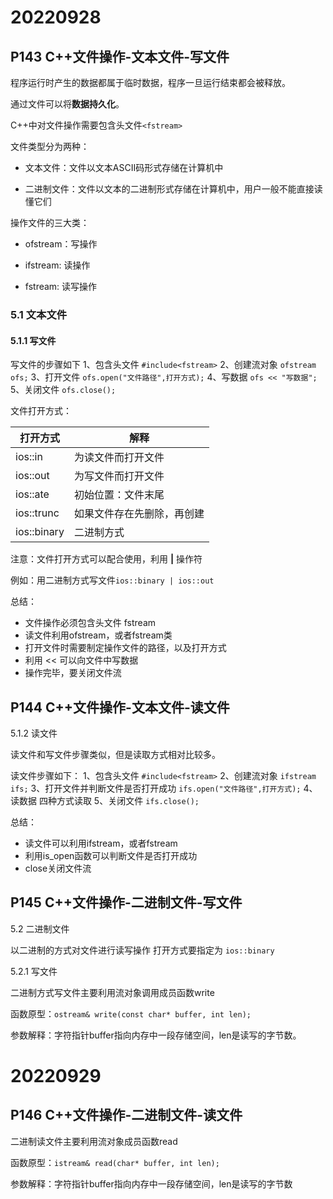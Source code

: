 # 20220928

## P143 C++文件操作-文本文件-写文件

程序运行时产生的数据都属于临时数据，程序一旦运行结束都会被释放。

通过文件可以将**数据持久化**。

C++中对文件操作需要包含头文件`<fstream>`

文件类型分为两种：

- 文本文件：文件以文本ASCII码形式存储在计算机中

- 二进制文件：文件以文本的二进制形式存储在计算机中，用户一般不能直接读懂它们

操作文件的三大类：

- ofstream：写操作

- ifstream: 读操作

- fstream: 读写操作

### 5.1 文本文件

#### 5.1.1 写文件
写文件的步骤如下
1、包含头文件
`#include<fstream>`
2、创建流对象
`ofstream ofs;`
3、打开文件
`ofs.open("文件路径",打开方式);`
4、写数据
`ofs << "写数据";`
5、关闭文件
`ofs.close();`

文件打开方式：

| 打开方式 | 解释 |
| -------- | ---- |
| ios::in | 为读文件而打开文件 |
| ios::out | 为写文件而打开文件 |
| ios::ate | 初始位置：文件末尾 |
| ios::trunc | 如果文件存在先删除，再创建 |
| ios::binary | 二进制方式 |

注意：文件打开方式可以配合使用，利用  **|**  操作符

例如：用二进制方式写文件`ios::binary | ios::out`

总结：

- 文件操作必须包含头文件 fstream
- 读文件利用ofstream，或者fstream类
- 打开文件时需要制定操作文件的路径，以及打开方式
- 利用 << 可以向文件中写数据
- 操作完毕，要关闭文件流

## P144 C++文件操作-文本文件-读文件

5.1.2 读文件

读文件和写文件步骤类似，但是读取方式相对比较多。

读文件步骤如下：
1、包含头文件
`#include<fstream>`
2、创建流对象
`ifstream ifs;`
3、打开文件并判断文件是否打开成功
`ifs.open("文件路径",打开方式);`
4、读数据
四种方式读取
5、关闭文件
`ifs.close();`

总结：
- 读文件可以利用ifstream，或者fstream
- 利用is_open函数可以判断文件是否打开成功
- close关闭文件流

## P145 C++文件操作-二进制文件-写文件

5.2 二进制文件

以二进制的方式对文件进行读写操作
打开方式要指定为 `ios::binary`

5.2.1 写文件

二进制方式写文件主要利用流对象调用成员函数write

函数原型：`ostream& write(const char* buffer, int len);`

参数解释：字符指针buffer指向内存中一段存储空间，len是读写的字节数。

# 20220929

## P146 C++文件操作-二进制文件-读文件

二进制读文件主要利用流对象成员函数read



函数原型：`istream& read(char* buffer, int len);`

参数解释：字符指针buffer指向内存中一段存储空间，len是读写的字节数



